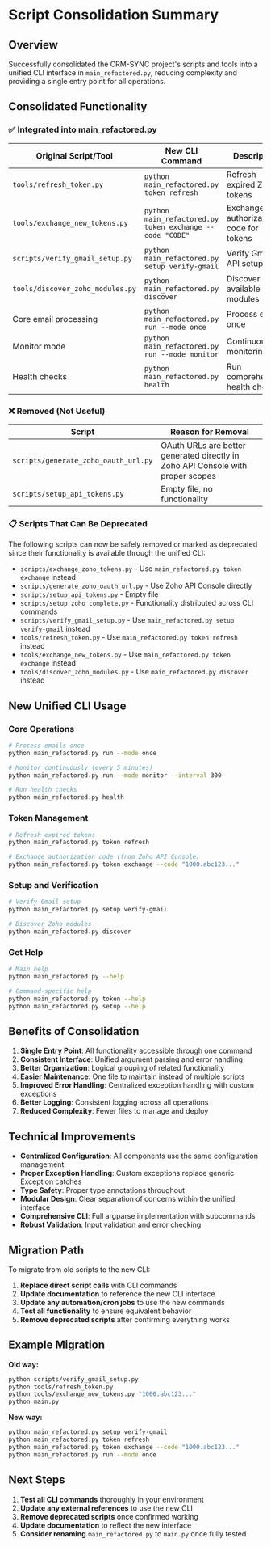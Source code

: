 # Script Consolidation Summary

## Overview
Successfully consolidated the CRM-SYNC project's scripts and tools into a unified CLI interface in `main_refactored.py`, reducing complexity and providing a single entry point for all operations.

## Consolidated Functionality

### ✅ **Integrated into main_refactored.py**

| Original Script/Tool | New CLI Command | Description |
|---------------------|-----------------|-------------|
| `tools/refresh_token.py` | `python main_refactored.py token refresh` | Refresh expired Zoho tokens |
| `tools/exchange_new_tokens.py` | `python main_refactored.py token exchange --code "CODE"` | Exchange authorization code for tokens |
| `scripts/verify_gmail_setup.py` | `python main_refactored.py setup verify-gmail` | Verify Gmail API setup |
| `tools/discover_zoho_modules.py` | `python main_refactored.py discover` | Discover available Zoho modules |
| Core email processing | `python main_refactored.py run --mode once` | Process emails once |
| Monitor mode | `python main_refactored.py run --mode monitor` | Continuous monitoring |
| Health checks | `python main_refactored.py health` | Run comprehensive health checks |

### ❌ **Removed (Not Useful)**

| Script | Reason for Removal |
|--------|-------------------|
| `scripts/generate_zoho_oauth_url.py` | OAuth URLs are better generated directly in Zoho API Console with proper scopes |
| `scripts/setup_api_tokens.py` | Empty file, no functionality |

### 📋 **Scripts That Can Be Deprecated**

The following scripts can now be safely removed or marked as deprecated since their functionality is available through the unified CLI:

- `scripts/exchange_zoho_tokens.py` - Use `main_refactored.py token exchange` instead
- `scripts/generate_zoho_oauth_url.py` - Use Zoho API Console directly
- `scripts/setup_api_tokens.py` - Empty file
- `scripts/setup_zoho_complete.py` - Functionality distributed across CLI commands
- `scripts/verify_gmail_setup.py` - Use `main_refactored.py setup verify-gmail` instead
- `tools/refresh_token.py` - Use `main_refactored.py token refresh` instead
- `tools/exchange_new_tokens.py` - Use `main_refactored.py token exchange` instead
- `tools/discover_zoho_modules.py` - Use `main_refactored.py discover` instead

## New Unified CLI Usage

### Core Operations
```bash
# Process emails once
python main_refactored.py run --mode once

# Monitor continuously (every 5 minutes)
python main_refactored.py run --mode monitor --interval 300

# Run health checks
python main_refactored.py health
```

### Token Management
```bash
# Refresh expired tokens
python main_refactored.py token refresh

# Exchange authorization code (from Zoho API Console)
python main_refactored.py token exchange --code "1000.abc123..."
```

### Setup and Verification
```bash
# Verify Gmail setup
python main_refactored.py setup verify-gmail

# Discover Zoho modules
python main_refactored.py discover
```

### Get Help
```bash
# Main help
python main_refactored.py --help

# Command-specific help
python main_refactored.py token --help
python main_refactored.py setup --help
```

## Benefits of Consolidation

1. **Single Entry Point**: All functionality accessible through one command
2. **Consistent Interface**: Unified argument parsing and error handling
3. **Better Organization**: Logical grouping of related functionality
4. **Easier Maintenance**: One file to maintain instead of multiple scripts
5. **Improved Error Handling**: Centralized exception handling with custom exceptions
6. **Better Logging**: Consistent logging across all operations
7. **Reduced Complexity**: Fewer files to manage and deploy

## Technical Improvements

- **Centralized Configuration**: All components use the same configuration management
- **Proper Exception Handling**: Custom exceptions replace generic Exception catches
- **Type Safety**: Proper type annotations throughout
- **Modular Design**: Clear separation of concerns within the unified interface
- **Comprehensive CLI**: Full argparse implementation with subcommands
- **Robust Validation**: Input validation and error checking

## Migration Path

To migrate from old scripts to the new CLI:

1. **Replace direct script calls** with CLI commands
2. **Update documentation** to reference the new CLI interface
3. **Update any automation/cron jobs** to use the new commands
4. **Test all functionality** to ensure equivalent behavior
5. **Remove deprecated scripts** after confirming everything works

## Example Migration

**Old way:**
```bash
python scripts/verify_gmail_setup.py
python tools/refresh_token.py
python tools/exchange_new_tokens.py "1000.abc123..."
python main.py
```

**New way:**
```bash
python main_refactored.py setup verify-gmail
python main_refactored.py token refresh
python main_refactored.py token exchange --code "1000.abc123..."
python main_refactored.py run --mode once
```

## Next Steps

1. **Test all CLI commands** thoroughly in your environment
2. **Update any external references** to use the new CLI
3. **Remove deprecated scripts** once confirmed working
4. **Update documentation** to reflect the new interface
5. **Consider renaming** `main_refactored.py` to `main.py` once fully tested
